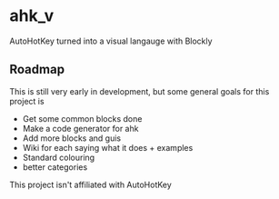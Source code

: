 # ahk_v

AutoHotKey turned into a visual langauge with Blockly

## Roadmap

This is still very early in development, but some general goals for this project is
- Get some common blocks done
- Make a code generator for ahk
- Add more blocks and guis
- Wiki for each saying what it does + examples
- Standard colouring
- better categories

This project isn't affiliated with AutoHotKey